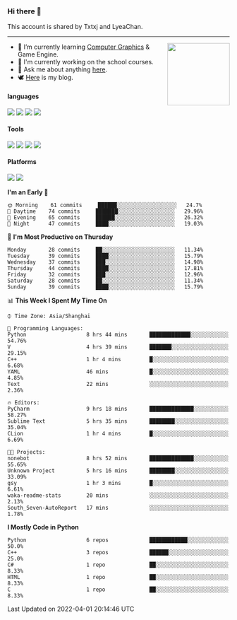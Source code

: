 ### Hi there 👋

This account is shared by Txtxj and LyeaChan.

---

<img align="right" height="141" src="https://github-readme-stats.vercel.app/api?username=txtxj&theme=tokyonight&show_icons=true&count_private=true">

- 🌱 I’m currently learning [Computer Graphics](https://github.com/txtxj/GAMES101) & Game Engine.
- 🐶 I'm currently working on the school courses.
- 💬 Ask me about anything [here](https://github.com/txtxj/txtxj/issues).
- 🕊️ [Here](https://txtxj.top) is my blog.

#### languages

![](https://img.shields.io/badge/C++-00599C?logo=cplusplus&logoColor=fff)
![](https://img.shields.io/badge/Python-3e74a2?logo=python&logoColor=fff)
![](https://img.shields.io/badge/C%23-239120?logo=csharp&logoColor=fff)
![](https://img.shields.io/badge/C-A8B9CC?logo=c&logoColor=555)


#### Tools

![](https://img.shields.io/badge/JetBrains-000000?logo=jetbrains&logoColor=fff)
![](https://img.shields.io/badge/SublimeText_3-FF9800?logo=sublimetext&logoColor=fff)
![](https://img.shields.io/badge/UE_4-0E1128?logo=unrealengine&logoColor=fff)
![](https://img.shields.io/badge/unity-FFFFFF?logo=unity&logoColor=000)

#### Platforms

![](https://img.shields.io/badge/Ubuntu_20.04-E95420?logo=ubuntu&logoColor=fff)
![](https://img.shields.io/badge/Windows_10-0078D6?logo=windows&logoColor=fff)


<!--START_SECTION:waka-->
**I'm an Early 🐤** 

```text
🌞 Morning    61 commits     ██████░░░░░░░░░░░░░░░░░░░   24.7% 
🌆 Daytime    74 commits     ███████░░░░░░░░░░░░░░░░░░   29.96% 
🌃 Evening    65 commits     ██████░░░░░░░░░░░░░░░░░░░   26.32% 
🌙 Night      47 commits     ████░░░░░░░░░░░░░░░░░░░░░   19.03%

```
📅 **I'm Most Productive on Thursday** 

```text
Monday       28 commits     ██░░░░░░░░░░░░░░░░░░░░░░░   11.34% 
Tuesday      39 commits     ████░░░░░░░░░░░░░░░░░░░░░   15.79% 
Wednesday    37 commits     ███░░░░░░░░░░░░░░░░░░░░░░   14.98% 
Thursday     44 commits     ████░░░░░░░░░░░░░░░░░░░░░   17.81% 
Friday       32 commits     ███░░░░░░░░░░░░░░░░░░░░░░   12.96% 
Saturday     28 commits     ██░░░░░░░░░░░░░░░░░░░░░░░   11.34% 
Sunday       39 commits     ████░░░░░░░░░░░░░░░░░░░░░   15.79%

```


📊 **This Week I Spent My Time On** 

```text
⌚︎ Time Zone: Asia/Shanghai

💬 Programming Languages: 
Python                   8 hrs 44 mins       █████████████░░░░░░░░░░░░   54.76% 
V                        4 hrs 39 mins       ███████░░░░░░░░░░░░░░░░░░   29.15% 
C++                      1 hr 4 mins         █░░░░░░░░░░░░░░░░░░░░░░░░   6.68% 
YAML                     46 mins             █░░░░░░░░░░░░░░░░░░░░░░░░   4.85% 
Text                     22 mins             ░░░░░░░░░░░░░░░░░░░░░░░░░   2.36%

🔥 Editors: 
PyCharm                  9 hrs 18 mins       ██████████████░░░░░░░░░░░   58.27% 
Sublime Text             5 hrs 35 mins       ████████░░░░░░░░░░░░░░░░░   35.04% 
CLion                    1 hr 4 mins         █░░░░░░░░░░░░░░░░░░░░░░░░   6.69%

🐱‍💻 Projects: 
nonebot                  8 hrs 52 mins       ██████████████░░░░░░░░░░░   55.65% 
Unknown Project          5 hrs 16 mins       ████████░░░░░░░░░░░░░░░░░   33.09% 
gsy                      1 hr 3 mins         █░░░░░░░░░░░░░░░░░░░░░░░░   6.61% 
waka-readme-stats        20 mins             ░░░░░░░░░░░░░░░░░░░░░░░░░   2.13% 
South_Seven-AutoReport   17 mins             ░░░░░░░░░░░░░░░░░░░░░░░░░   1.78%

```

**I Mostly Code in Python** 

```text
Python                   6 repos             ████████████░░░░░░░░░░░░░   50.0% 
C++                      3 repos             ██████░░░░░░░░░░░░░░░░░░░   25.0% 
C#                       1 repo              ██░░░░░░░░░░░░░░░░░░░░░░░   8.33% 
HTML                     1 repo              ██░░░░░░░░░░░░░░░░░░░░░░░   8.33% 
C                        1 repo              ██░░░░░░░░░░░░░░░░░░░░░░░   8.33%

```



 Last Updated on 2022-04-01 20:14:46 UTC
<!--END_SECTION:waka-->
